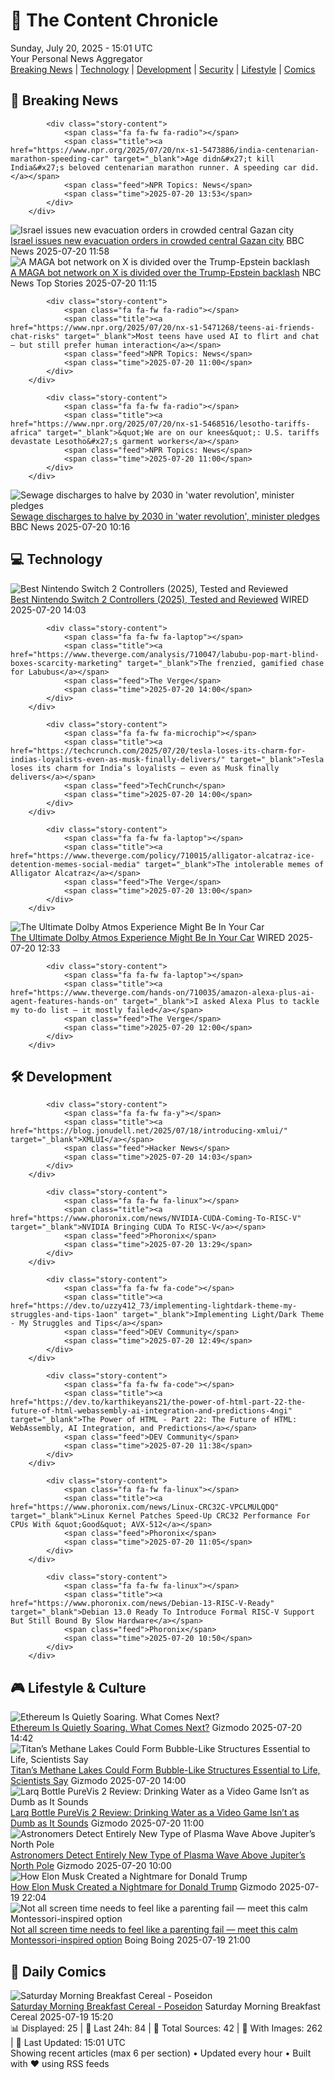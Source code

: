 <!-- Processing 54 RSS feeds at 2025-07-20 15:01:20 UTC -->
<!-- Processing: Penny Arcade -->
<!-- Processing: Poorly Drawn Lines -->
<!-- Processing: Garfield -->
<!-- Processing: Cyanide & Happiness -->
<!-- Processing: Girl Genius -->
<!-- Processing: CNN Breaking News -->
<!-- Processing: BBC Breaking News -->
<!-- Processing: NPR News -->
<!-- Processing: Reuters Top News -->
<!-- Processing: NBC News Breaking -->
<!-- Processing: Guardian World News -->
<!-- Processing: TechCrunch -->
<!-- Processing: O'Reilly Radar -->
<!-- Processing: WIRED -->
<!-- Processing: Hacker News -->
<!-- Processing: Phoronix Linux News -->
<!-- Processing: It's FOSS -->
<!-- Error processing https://itsfoss.com/rss/: The read operation timed out -->
<!-- Processing: DistroWatch -->
<!-- Processing: Linux.com -->
<!-- Processing: InfoQ -->
<!-- Processing: Gizmodo -->
<!-- Processing: Kotaku -->
<!-- Processing: Boing Boing -->
<!-- Generated 4 new posts out of 23 feeds processed -->
<div class="newspaper-header">
    <h1 class="newspaper-title">📰 The Content Chronicle</h1>
    <div class="newspaper-date">Sunday, July 20, 2025 - 15:01 UTC</div>
    <div class="newspaper-subtitle">Your Personal News Aggregator</div>
</div>

<div class="newspaper-nav">
    <a href="#breaking">Breaking News</a> |
    <a href="#tech">Technology</a> |
    <a href="#dev">Development</a> |
    <a href="#security">Security</a> |
    <a href="#lifestyle">Lifestyle</a> |
    <a href="#webcomics">Comics</a>
</div>

<div class="news-section breaking-news" id="breaking">
<h2 class="section-header">🚨 Breaking News</h2>
<div class="stories-container">
<div class="story">
            
            <div class="story-content">
                <span class="fa fa-fw fa-radio"></span>
                <span class="title"><a href="https://www.npr.org/2025/07/20/nx-s1-5473886/india-centenarian-marathon-speeding-car" target="_blank">Age didn&#x27;t kill India&#x27;s beloved centenarian marathon runner. A speeding car did.</a></span>
                <span class="feed">NPR Topics: News</span>
                <span class="time">2025-07-20 13:53</span>
            </div>
        </div>
<div class="story">
            <img src="https://ichef.bbci.co.uk/ace/standard/240/cpsprodpb/f278/live/a67ebca0-6553-11f0-9a2a-e5f350a58481.jpg" alt="Israel issues new evacuation orders in crowded central Gazan city" class="story-image" loading="lazy" onerror="this.style.display='none'">
            <div class="story-content">
                <span class="fa fa-fw fa-earth-americas"></span>
                <span class="title"><a href="https://www.bbc.com/news/articles/c8rp62480r3o" target="_blank">Israel issues new evacuation orders in crowded central Gazan city</a></span>
                <span class="feed">BBC News</span>
                <span class="time">2025-07-20 11:58</span>
            </div>
        </div>
<div class="story">
            <img src="https://media-cldnry.s-nbcnews.com/image/upload/t_fit_1500w/rockcms/2025-07/250718-maga-bots-x-to-dfc72c.jpg" alt="A MAGA bot network on X is divided over the Trump-Epstein backlash" class="story-image" loading="lazy" onerror="this.style.display='none'">
            <div class="story-content">
                <span class="fa fa-fw fa-broadcast-tower"></span>
                <span class="title"><a href="https://www.nbcnews.com/tech/internet/maga-ai-bot-network-divided-trump-epstein-backlash-rcna219167" target="_blank">A MAGA bot network on X is divided over the Trump-Epstein backlash</a></span>
                <span class="feed">NBC News Top Stories</span>
                <span class="time">2025-07-20 11:15</span>
            </div>
        </div>
<div class="story">
            
            <div class="story-content">
                <span class="fa fa-fw fa-radio"></span>
                <span class="title"><a href="https://www.npr.org/2025/07/20/nx-s1-5471268/teens-ai-friends-chat-risks" target="_blank">Most teens have used AI to flirt and chat — but still prefer human interaction</a></span>
                <span class="feed">NPR Topics: News</span>
                <span class="time">2025-07-20 11:00</span>
            </div>
        </div>
<div class="story">
            
            <div class="story-content">
                <span class="fa fa-fw fa-radio"></span>
                <span class="title"><a href="https://www.npr.org/2025/07/20/nx-s1-5468516/lesotho-tariffs-africa" target="_blank">&quot;We are on our knees&quot;: U.S. tariffs devastate Lesotho&#x27;s garment workers</a></span>
                <span class="feed">NPR Topics: News</span>
                <span class="time">2025-07-20 11:00</span>
            </div>
        </div>
<div class="story">
            <img src="https://ichef.bbci.co.uk/ace/standard/240/cpsprodpb/4316/live/6f67d6a0-655f-11f0-89ea-4d6f9851f623.png" alt="Sewage discharges to halve by 2030 in &#x27;water revolution&#x27;, minister pledges" class="story-image" loading="lazy" onerror="this.style.display='none'">
            <div class="story-content">
                <span class="fa fa-fw fa-flag"></span>
                <span class="title"><a href="https://www.bbc.com/news/articles/c4g8m8r6grzo" target="_blank">Sewage discharges to halve by 2030 in &#x27;water revolution&#x27;, minister pledges</a></span>
                <span class="feed">BBC News</span>
                <span class="time">2025-07-20 10:16</span>
            </div>
        </div>
</div>
</div>
<div class="news-section tech-news" id="tech">
<h2 class="section-header">💻 Technology</h2>
<div class="stories-container">
<div class="story">
            <img src="https://media.wired.com/photos/687b5256d4a901096a09c8b8/master/pass/Best%20Switch%202%20Controllers_.png" alt="Best Nintendo Switch 2 Controllers (2025), Tested and Reviewed" class="story-image" loading="lazy" onerror="this.style.display='none'">
            <div class="story-content">
                <span class="fa fa-fw fa-bolt"></span>
                <span class="title"><a href="https://www.wired.com/gallery/best-nintendo-switch-2-controllers/" target="_blank">Best Nintendo Switch 2 Controllers (2025), Tested and Reviewed</a></span>
                <span class="feed">WIRED</span>
                <span class="time">2025-07-20 14:03</span>
            </div>
        </div>
<div class="story">
            
            <div class="story-content">
                <span class="fa fa-fw fa-laptop"></span>
                <span class="title"><a href="https://www.theverge.com/analysis/710047/labubu-pop-mart-blind-boxes-scarcity-marketing" target="_blank">The frenzied, gamified chase for Labubus</a></span>
                <span class="feed">The Verge</span>
                <span class="time">2025-07-20 14:00</span>
            </div>
        </div>
<div class="story">
            
            <div class="story-content">
                <span class="fa fa-fw fa-microchip"></span>
                <span class="title"><a href="https://techcrunch.com/2025/07/20/tesla-loses-its-charm-for-indias-loyalists-even-as-musk-finally-delivers/" target="_blank">Tesla loses its charm for India’s loyalists — even as Musk finally delivers</a></span>
                <span class="feed">TechCrunch</span>
                <span class="time">2025-07-20 14:00</span>
            </div>
        </div>
<div class="story">
            
            <div class="story-content">
                <span class="fa fa-fw fa-laptop"></span>
                <span class="title"><a href="https://www.theverge.com/policy/710015/alligator-alcatraz-ice-detention-memes-social-media" target="_blank">The intolerable memes of Alligator Alcatraz</a></span>
                <span class="feed">The Verge</span>
                <span class="time">2025-07-20 13:00</span>
            </div>
        </div>
<div class="story">
            <img src="https://media.wired.com/photos/687b5eec67619bad37581c73/master/pass/The%20Best%20Dolby%20Atmos%20Experience%20Could%20Be%20Waiting%20in%20Your%20Driveway.png" alt="The Ultimate Dolby Atmos Experience Might Be In Your Car" class="story-image" loading="lazy" onerror="this.style.display='none'">
            <div class="story-content">
                <span class="fa fa-fw fa-bolt"></span>
                <span class="title"><a href="https://www.wired.com/story/dolby-atmos-audio-cadillac-akg/" target="_blank">The Ultimate Dolby Atmos Experience Might Be In Your Car</a></span>
                <span class="feed">WIRED</span>
                <span class="time">2025-07-20 12:33</span>
            </div>
        </div>
<div class="story">
            
            <div class="story-content">
                <span class="fa fa-fw fa-laptop"></span>
                <span class="title"><a href="https://www.theverge.com/hands-on/710035/amazon-alexa-plus-ai-agent-features-hands-on" target="_blank">I asked Alexa Plus to tackle my to-do list — it mostly failed</a></span>
                <span class="feed">The Verge</span>
                <span class="time">2025-07-20 12:00</span>
            </div>
        </div>
</div>
</div>
<div class="news-section dev-news" id="dev">
<h2 class="section-header">🛠️ Development</h2>
<div class="stories-container">
<div class="story">
            
            <div class="story-content">
                <span class="fa fa-fw fa-y"></span>
                <span class="title"><a href="https://blog.jonudell.net/2025/07/18/introducing-xmlui/" target="_blank">XMLUI</a></span>
                <span class="feed">Hacker News</span>
                <span class="time">2025-07-20 14:03</span>
            </div>
        </div>
<div class="story">
            
            <div class="story-content">
                <span class="fa fa-fw fa-linux"></span>
                <span class="title"><a href="https://www.phoronix.com/news/NVIDIA-CUDA-Coming-To-RISC-V" target="_blank">NVIDIA Bringing CUDA To RISC-V</a></span>
                <span class="feed">Phoronix</span>
                <span class="time">2025-07-20 13:29</span>
            </div>
        </div>
<div class="story">
            
            <div class="story-content">
                <span class="fa fa-fw fa-code"></span>
                <span class="title"><a href="https://dev.to/uzzy412_73/implementing-lightdark-theme-my-struggles-and-tips-1aon" target="_blank">Implementing Light/Dark Theme - My Struggles and Tips</a></span>
                <span class="feed">DEV Community</span>
                <span class="time">2025-07-20 12:49</span>
            </div>
        </div>
<div class="story">
            
            <div class="story-content">
                <span class="fa fa-fw fa-code"></span>
                <span class="title"><a href="https://dev.to/karthikeyans21/the-power-of-html-part-22-the-future-of-html-webassembly-ai-integration-and-predictions-4ngi" target="_blank">The Power of HTML - Part 22: The Future of HTML: WebAssembly, AI Integration, and Predictions</a></span>
                <span class="feed">DEV Community</span>
                <span class="time">2025-07-20 11:38</span>
            </div>
        </div>
<div class="story">
            
            <div class="story-content">
                <span class="fa fa-fw fa-linux"></span>
                <span class="title"><a href="https://www.phoronix.com/news/Linux-CRC32C-VPCLMULQDQ" target="_blank">Linux Kernel Patches Speed-Up CRC32 Performance For CPUs With &quot;Good&quot; AVX-512</a></span>
                <span class="feed">Phoronix</span>
                <span class="time">2025-07-20 11:05</span>
            </div>
        </div>
<div class="story">
            
            <div class="story-content">
                <span class="fa fa-fw fa-linux"></span>
                <span class="title"><a href="https://www.phoronix.com/news/Debian-13-RISC-V-Ready" target="_blank">Debian 13.0 Ready To Introduce Formal RISC-V Support But Still Bound By Slow Hardware</a></span>
                <span class="feed">Phoronix</span>
                <span class="time">2025-07-20 10:50</span>
            </div>
        </div>
</div>
</div>
<div class="news-section lifestyle-news" id="lifestyle">
<h2 class="section-header">🎮 Lifestyle & Culture</h2>
<div class="stories-container">
<div class="story">
            <img src="https://gizmodo.com/app/uploads/2021/09/26c303726ec2038b053a894424992578.jpg" alt="Ethereum Is Quietly Soaring. What Comes Next?" class="story-image" loading="lazy" onerror="this.style.display='none'">
            <div class="story-content">
                <span class="fa fa-fw fa-computer"></span>
                <span class="title"><a href="https://gizmodo.com/ethereum-is-quietly-soaring-what-comes-next-2000631839" target="_blank">Ethereum Is Quietly Soaring. What Comes Next?</a></span>
                <span class="feed">Gizmodo</span>
                <span class="time">2025-07-20 14:42</span>
            </div>
        </div>
<div class="story">
            <img src="https://gizmodo.com/app/uploads/2025/07/titan.jpg" alt="Titan’s Methane Lakes Could Form Bubble-Like Structures Essential to Life, Scientists Say" class="story-image" loading="lazy" onerror="this.style.display='none'">
            <div class="story-content">
                <span class="fa fa-fw fa-computer"></span>
                <span class="title"><a href="https://gizmodo.com/titans-methane-lakes-could-form-bubble-like-structures-essential-to-life-scientists-say-2000630865" target="_blank">Titan’s Methane Lakes Could Form Bubble-Like Structures Essential to Life, Scientists Say</a></span>
                <span class="feed">Gizmodo</span>
                <span class="time">2025-07-20 14:00</span>
            </div>
        </div>
<div class="story">
            <img src="https://gizmodo.com/app/uploads/2025/07/Larq-Bottle-PureVis-2-review-04.jpg" alt="Larq Bottle PureVis 2 Review: Drinking Water as a Video Game Isn’t as Dumb as It Sounds" class="story-image" loading="lazy" onerror="this.style.display='none'">
            <div class="story-content">
                <span class="fa fa-fw fa-computer"></span>
                <span class="title"><a href="https://gizmodo.com/larq-bottle-purevis-2-review-drinking-water-as-a-video-game-isnt-as-dumb-as-it-sounds-2000631132" target="_blank">Larq Bottle PureVis 2 Review: Drinking Water as a Video Game Isn’t as Dumb as It Sounds</a></span>
                <span class="feed">Gizmodo</span>
                <span class="time">2025-07-20 11:00</span>
            </div>
        </div>
<div class="story">
            <img src="https://gizmodo.com/app/uploads/2025/07/juno-pic-jupiter-south-pole.jpg" alt="Astronomers Detect Entirely New Type of Plasma Wave Above Jupiter’s North Pole" class="story-image" loading="lazy" onerror="this.style.display='none'">
            <div class="story-content">
                <span class="fa fa-fw fa-computer"></span>
                <span class="title"><a href="https://gizmodo.com/astronomers-detect-entirely-new-type-of-plasma-wave-above-jupiters-north-pole-2000630859" target="_blank">Astronomers Detect Entirely New Type of Plasma Wave Above Jupiter’s North Pole</a></span>
                <span class="feed">Gizmodo</span>
                <span class="time">2025-07-20 10:00</span>
            </div>
        </div>
<div class="story">
            <img src="https://gizmodo.com/app/uploads/2025/05/Elon-Musk-Trump-May-30-2025.jpg" alt="How Elon Musk Created a Nightmare for Donald Trump" class="story-image" loading="lazy" onerror="this.style.display='none'">
            <div class="story-content">
                <span class="fa fa-fw fa-computer"></span>
                <span class="title"><a href="https://gizmodo.com/how-elon-musk-created-a-nightmare-for-donald-trump-2000631776" target="_blank">How Elon Musk Created a Nightmare for Donald Trump</a></span>
                <span class="feed">Gizmodo</span>
                <span class="time">2025-07-19 22:04</span>
            </div>
        </div>
<div class="story">
            <img src="https://i0.wp.com/boingboing.net/wp-content/uploads/2025/07/Pok-Pok-Lifetime-Subscription-1.jpg?fit=1200%2C901&amp;quality=60&amp;ssl=1" alt="Not all screen time needs to feel like a parenting fail — meet this calm Montessori-inspired option" class="story-image" loading="lazy" onerror="this.style.display='none'">
            <div class="story-content">
                <span class="fa fa-fw fa-arrow-right"></span>
                <span class="title"><a href="https://boingboing.net/2025/07/19/not-all-screen-time-needs-to-feel-like-a-parenting-fail-meet-this-calm-montessori-inspired-option.html" target="_blank">Not all screen time needs to feel like a parenting fail — meet this calm Montessori-inspired option</a></span>
                <span class="feed">Boing Boing</span>
                <span class="time">2025-07-19 21:00</span>
            </div>
        </div>
</div>
</div>
<div class="news-section webcomics-section" id="webcomics">
<h2 class="section-header">🎨 Daily Comics</h2>
<div class="stories-container">
<div class="story">
            <img src="https://www.smbc-comics.com/comics/1752732301-20250720.png" alt="Saturday Morning Breakfast Cereal - Poseidon" class="story-image" loading="lazy" onerror="this.style.display='none'">
            <div class="story-content">
                <span class="fa fa-fw fa-smile"></span>
                <span class="title"><a href="https://www.smbc-comics.com/comic/poseidon" target="_blank">Saturday Morning Breakfast Cereal - Poseidon</a></span>
                <span class="feed">Saturday Morning Breakfast Cereal</span>
                <span class="time">2025-07-19 15:20</span>
            </div>
        </div>
</div>
</div>

<div class="newspaper-footer">
    <div class="stats">
        📊 Displayed: 25 | 📅 Last 24h: 84 | 📡 Total Sources: 42 | 📸 With Images: 262 |
        🔄 Last Updated: 15:01 UTC
    </div>
    <div class="footer-note">
        Showing recent articles (max 6 per section) • Updated every hour • Built with ❤️ using RSS feeds
    </div>
</div>

